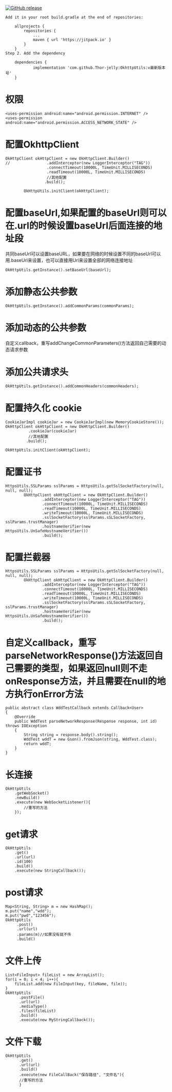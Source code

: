 [![GitHub release](https://img.shields.io/badge/release-v1.0.31-green.svg)](https://github.com/Thor-jelly/OkhttpUtils/releases)

```
Add it in your root build.gradle at the end of repositories:

	allprojects {
		repositories {
			...
			maven { url 'https://jitpack.io' }
		}
	}
Step 2. Add the dependency

	dependencies {
	        implementation 'com.github.Thor-jelly:OkhttpUtils:v最新版本号'
	}
```

# 权限

```
<uses-permission android:name="android.permission.INTERNET" />
<uses-permission android:name="android.permission.ACCESS_NETWORK_STATE" />
```

# 配置OkhttpClient

```
OkHttpClient okHttpClient = new OkHttpClient.Builder()
//                .addInterceptor(new LoggerInterceptor("TAG"))
                  .connectTimeout(10000L, TimeUnit.MILLISECONDS)
                  .readTimeout(10000L, TimeUnit.MILLISECONDS)
                  //其他配置
                 .build();
                 
        OkHttpUtils.initClient(okHttpClient);
```

# 配置baseUrl,如果配置的baseUrl则可以在.url的时候设置baseUrl后面连接的地址段
共同baseUrl可以设置baseURL，如果要在网络的时候设置不同的baseUrl可以用.baseUrl来设置，也可以直接用Url来设置全部的网络连接地址

```
OkHttpUtils.getInstance().setBaseUrl(baseUrl);
```

# 添加静态公共参数

```
OkHttpUtils.getInstance().addCommonParams(commonParams);
```

# 添加动态的公共参数

自定义callback，重写addChangeCommonParameters()方法返回自己需要的动态请求参数

# 添加公共请求头

```
OkHttpUtils.getInstance().addCommonHeaders(commonHeaders);
```

# 配置持久化 cookie

```
CookieJarImpl cookieJar = new CookieJarImpl(new MemoryCookieStore());
OkHttpClient okHttpClient = new OkHttpClient.Builder()
          .cookieJar(cookieJar)
          //其他配置
         .build();
                 
OkHttpUtils.initClient(okHttpClient);
```

# 配置证书

```
HttpsUtils.SSLParams sslParams = HttpsUtils.getSslSocketFactory(null, null, null);
        OkHttpClient okHttpClient = new OkHttpClient.Builder()
                .addInterceptor(new LoggerInterceptor("TAG"))
                .connectTimeout(10000L, TimeUnit.MILLISECONDS)
                .readTimeout(10000L, TimeUnit.MILLISECONDS)
                .writeTimeout(10000L, TimeUnit.MILLISECONDS)
                .sslSocketFactory(sslParams.sSLSocketFactory, sslParams.trustManager)
                .hostnameVerifier(new HttpsUtils.UnSafeHostnameVerifier())
                .build();
```

# 配置拦截器

```
HttpsUtils.SSLParams sslParams = HttpsUtils.getSslSocketFactory(null, null, null);
        OkHttpClient okHttpClient = new OkHttpClient.Builder()
                .addInterceptor(new LoggerInterceptor("TAG"))
                .connectTimeout(10000L, TimeUnit.MILLISECONDS)
                .readTimeout(10000L, TimeUnit.MILLISECONDS)
                .writeTimeout(10000L, TimeUnit.MILLISECONDS)
                .sslSocketFactory(sslParams.sSLSocketFactory, sslParams.trustManager)
                .hostnameVerifier(new HttpsUtils.UnSafeHostnameVerifier())
                .build();
```

# 自定义callback，重写parseNetworkResponse()方法返回自己需要的类型，如果返回null则不走onResponse方法，并且需要在null的地方执行onError方法

```
public abstract class WddTestCallback extends Callback<User>
{
    @Override
    public WddTest parseNetworkResponse(Response response, int id) throws IOException
    {
        String string = response.body().string();
        WddTest wddT = new Gson().fromJson(string, WddTest.class);
        return wddT;
    }
}
```

# 长连接

```
OkHttpUtils
    .getWebSocket()
    .newBuild()
    .execute(new WebSocketListener(){
        //重写的方法
    });
```

# get请求

```
OkHttpUtils
    .get()
    .url(url)
    .id(100)
    .build()
    .execute(new StringCallback());
```

# post请求

```
Map<String, String> m = new HashMap();
m.put("name","wdd");
m.put("pwd","123456");
OkHttpUtils
     .post()
     .url(url)
     .params(m)//如果没有就不传
     .build()
```

# 文件上传

```
List<FileInput> fileList = new ArrayList();
for(i = 0; i < 4; i++){
    fileList.add(new FileInput(key, fileName, file));
}
OkHttpUtils
      .postFile()
      .url(url)
      .mediaType()
      .files(fileList)
      .build()
      .execute(new MyStringCallback());
```

# 文件下载

```
OkHttpUtils
      .get()
      .url(url)
      .build()
      .execute(new FileCallBack("保存路径", "文件名"){
      //重写的方法
      }
```
